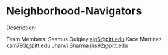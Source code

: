 # Neighborhood-Navigators
Description: 

Team Members:
Seamus Quigley sjq6@pitt.edu
Kace Martinez kam793@pitt.edu 
Jhanvi Sharma jhs92@pitt.edu
